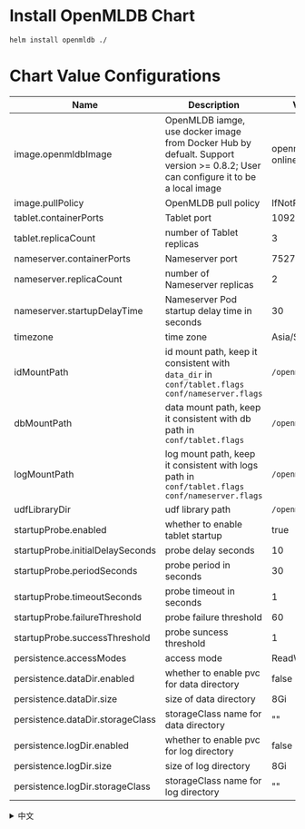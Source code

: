 # Install OpenMLDB Chart

```
helm install openmldb ./
```

# Chart Value Configurations
| Name                          | Description                              | Value                   |
| ----------------------------- | ---------------------------------------- | ----------------------- |
| image.openmldbImage           | OpenMLDB iamge, use docker image from Docker Hub by defualt. Support version >= 0.8.2; User can configure it to be a local image | openmldb-online:0.8.3   |
| image.pullPolicy              | OpenMLDB pull policy                         | IfNotPresent            |
| tablet.containerPorts         | Tablet port                                  | 10921                   |
| tablet.replicaCount           | number of Tablet replicas                    | 3                       |
| nameserver.containerPorts     | Nameserver port                              | 7527                    |
| nameserver.replicaCount       | number of Nameserver replicas                | 2                       |
| nameserver.startupDelayTime   | Nameserver Pod startup delay time in seconds | 30                      |
| timezone                      | time zone                                    | Asia/Shanghai           |
| idMountPath                   | id mount path, keep it consistent with `data_dir` in `conf/tablet.flags conf/nameserver.flags` | `/openmldb/id`           |
| dbMountPath                   | data mount path, keep it consistent with db path in `conf/tablet.flags`                        | `/openmldb/data`           |
| logMountPath                  | log mount path, keep it consistent with logs path in `conf/tablet.flags conf/nameserver.flags` | `/openmldb/logs`           |
| udfLibraryDir                 | udf library path                             | `/openmldb/udf`           |
| startupProbe.enabled          | whether to enable tablet startup             | true                    |
| startupProbe.initialDelaySeconds| probe delay seconds                        | 10                      |
| startupProbe.periodSeconds    | probe period in seconds                      | 30                      |
| startupProbe.timeoutSeconds   | probe timeout in seconds                     | 1                       |
| startupProbe.failureThreshold | probe failure threshold                      | 60                      |
| startupProbe.successThreshold | probe suncess threshold                      | 1                       |
| persistence.accessModes       | access mode                                  | ReadWriteOnce           |
| persistence.dataDir.enabled   | whether to enable pvc for data directory     | false                   |
| persistence.dataDir.size      | size of data directory                       | 8Gi                     |
| persistence.dataDir.storageClass| storageClass name for data directory       | ""                      |
| persistence.logDir.enabled   | whether to enable pvc for log directory       | false                   |
| persistence.logDir.size      |  size of log directory                        | 8Gi                     |
| persistence.logDir.storageClass| storageClass name for log directory         | ""                      |

<details>
<summary>中文</summary>
<!-- Chinese Content Goes Here -->

# 安装 OpenMLDB Chart

```
helm install openmldb ./
```

# 配置Chart Values
| Name                          | Description                              | Value                   |
| ----------------------------- | ---------------------------------------- | ----------------------- |
| image.openmldbImage           | OpenMLDB 镜像，默认使用 Docker Hub 上的镜像，支持 OpenMLDB >= 0.8.2；用户也可以设置为本地仓库的镜像 | openmldb-online:0.8.3   |
| image.pullPolicy              | OpenMLDB镜像拉取策略                       | IfNotPresent            |
| tablet.containerPorts         | Tablet端口号                              | 10921                   |
| tablet.replicaCount           | Tablet副本数                              | 3                       |
| nameserver.containerPorts     | Nameserver端口号                          | 7527                    |
| nameserver.replicaCount       | Nameserver副本数                          | 2                       |
| nameserver.startupDelayTime   | Nameserver Pod延时启动时间，单位秒          | 30                      |
| timezone                      | 时区                                      | Asia/Shanghai           |
| idMountPath                   | 模块id文件mount路径, 需要和`conf/tablet.flags conf/nameserver.flags`配置文件中`data_dir`保持一致 | `/openmldb/id`           |
| dbMountPath                   | 数据目录mount路径, 需要和`conf/tablet.flags`配置文件中db目录对应 | `/openmldb/data`           |
| logMountPath                  | 日志目录mount路径, 需要和`conf/tablet.flags` `conf/nameserver.flags`配置文件中logs目录对应| `/openmldb/logs`           |
| udfLibraryDir                 | udf动态库路径                                | `/openmldb/udf`           |
| startupProbe.enabled          | 是否开启tablet startup探针                   | true                    |
| startupProbe.initialDelaySeconds| 探针延时秒数                               | 10                      |
| startupProbe.periodSeconds    | 探针的探测间隔                                | 30                      |
| startupProbe.timeoutSeconds   | 探针超时时间                                  | 1                       |
| startupProbe.failureThreshold | 探针失败阈值                                  | 60                      |
| startupProbe.successThreshold | 探针成功阈值                                  | 1                       |
| persistence.accessModes       | 配置存储卷访问模式                             | ReadWriteOnce           |
| persistence.dataDir.enabled   | 数据目录是否使用pvc                            | false                   |
| persistence.dataDir.size      | 配置数据目录存储卷大小                          | 8Gi                     |
| persistence.dataDir.storageClass|配置数据目录storageClass名字                  | ""                      |
| persistence.logDir.enabled   | 日志目录是否使用pvc                             | false                   |
| persistence.logDir.size      | 配置日志目录存储卷大小                           | 8Gi                     |
| persistence.logDir.storageClass| 配置日志目录storageClass名字                  | ""                      |

</details>
